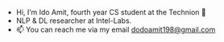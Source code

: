 - Hi, I’m Ido Amit, fourth year CS student at the Technion 👋
- NLP & DL researcher at Intel-Labs.
- 📫 You can reach me via my email dodoamit198@gmail.com

<!---
IdoAmit198/IdoAmit198 is a ✨ special ✨ repository because its `README.md` (this file) appears on your GitHub profile.
You can click the Preview link to take a look at your changes.
--->
